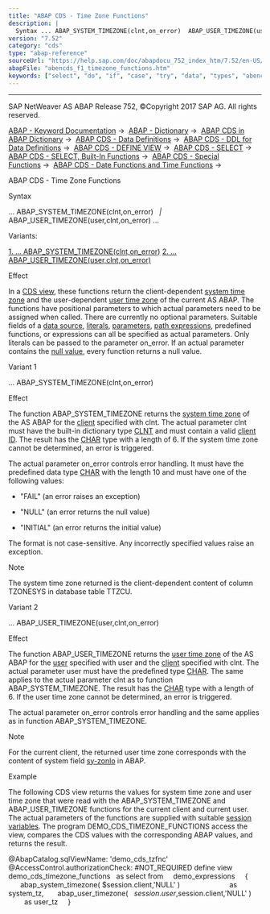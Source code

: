 ```yaml
---
title: "ABAP CDS - Time Zone Functions"
description: |
  Syntax ... ABAP_SYSTEM_TIMEZONE(clnt,on_error)  ABAP_USER_TIMEZONE(user,clnt,on_error) ... Variants: 1. ... ABAP_SYSTEM_TIMEZONE(clnt,on_error)(#!ABAP_VARIANT_1@1@) 2. ... ABAP_USER_TIMEZONE(user,clnt,on_error)(#!ABAP_VARIANT_2@2@) Effect In a CDS view(https://help.sap.com/doc
version: "7.52"
category: "cds"
type: "abap-reference"
sourceUrl: "https://help.sap.com/doc/abapdocu_752_index_htm/7.52/en-US/abencds_f1_timezone_functions.htm"
abapFile: "abencds_f1_timezone_functions.htm"
keywords: ["select", "do", "if", "case", "try", "data", "types", "abencds", "timezone", "functions"]
---
```


* * *

SAP NetWeaver AS ABAP Release 752, ©Copyright 2017 SAP AG. All rights reserved.

[ABAP - Keyword Documentation](https://help.sap.com/doc/abapdocu_752_index_htm/7.52/en-US/abenabap.htm) →  [ABAP - Dictionary](https://help.sap.com/doc/abapdocu_752_index_htm/7.52/en-US/abenabap_dictionary.htm) →  [ABAP CDS in ABAP Dictionary](https://help.sap.com/doc/abapdocu_752_index_htm/7.52/en-US/abencds.htm) →  [ABAP CDS - Data Definitions](https://help.sap.com/doc/abapdocu_752_index_htm/7.52/en-US/abenddic_cds_entities.htm) →  [ABAP CDS - DDL for Data Definitions](https://help.sap.com/doc/abapdocu_752_index_htm/7.52/en-US/abencds_f1_ddl_syntax.htm) →  [ABAP CDS - DEFINE VIEW](https://help.sap.com/doc/abapdocu_752_index_htm/7.52/en-US/abencds_f1_define_view.htm) →  [ABAP CDS - SELECT](https://help.sap.com/doc/abapdocu_752_index_htm/7.52/en-US/abencds_f1_select_statement.htm) →  [ABAP CDS - SELECT, Built-In Functions](https://help.sap.com/doc/abapdocu_752_index_htm/7.52/en-US/abencds_f1_builtin_functions.htm) →  [ABAP CDS - Special Functions](https://help.sap.com/doc/abapdocu_752_index_htm/7.52/en-US/abencds_special_functions.htm) →  [ABAP CDS - Date Functions and Time Functions](https://help.sap.com/doc/abapdocu_752_index_htm/7.52/en-US/abencds_f1_date_time_functions.htm) → 

ABAP CDS - Time Zone Functions

Syntax

... ABAP\_SYSTEM\_TIMEZONE(clnt,on\_error)
  *|* ABAP\_USER\_TIMEZONE(user,clnt,on\_error) ...

Variants:

[1\. ... ABAP\_SYSTEM\_TIMEZONE(clnt,on\_error)](#!ABAP_VARIANT_1@1@)
[2\. ... ABAP\_USER\_TIMEZONE(user,clnt,on\_error)](#!ABAP_VARIANT_2@2@)

Effect

In a [CDS view](https://help.sap.com/doc/abapdocu_752_index_htm/7.52/en-US/abencds_view_glosry.htm "Glossary Entry"), these functions return the client-dependent [system time zone](https://help.sap.com/doc/abapdocu_752_index_htm/7.52/en-US/abensystem_time_zone_glosry.htm "Glossary Entry") and the user-dependent [user time zone](https://help.sap.com/doc/abapdocu_752_index_htm/7.52/en-US/abenuser_time_zone_glosry.htm "Glossary Entry") of the current AS ABAP. The functions have positional parameters to which actual parameters need to be assigned when called. There are currently no optional parameters. Suitable fields of a [data source](https://help.sap.com/doc/abapdocu_752_index_htm/7.52/en-US/abencds_f1_data_source.htm), [literals](https://help.sap.com/doc/abapdocu_752_index_htm/7.52/en-US/abencds_f1_literal.htm), [parameters](https://help.sap.com/doc/abapdocu_752_index_htm/7.52/en-US/abencds_f1_parameter.htm), [path expressions](https://help.sap.com/doc/abapdocu_752_index_htm/7.52/en-US/abencds_f1_path_expression.htm), predefined functions, or expressions can all be specified as actual parameters. Only literals can be passed to the parameter on\_error. If an actual parameter contains the [null value](https://help.sap.com/doc/abapdocu_752_index_htm/7.52/en-US/abennull_value_glosry.htm "Glossary Entry"), every function returns a null value.

Variant 1

... ABAP\_SYSTEM\_TIMEZONE(clnt,on\_error)

Effect

The function ABAP\_SYSTEM\_TIMEZONE returns the [system time zone](https://help.sap.com/doc/abapdocu_752_index_htm/7.52/en-US/abensystem_time_zone_glosry.htm "Glossary Entry") of the AS ABAP for the [client](https://help.sap.com/doc/abapdocu_752_index_htm/7.52/en-US/abenclient_glosry.htm "Glossary Entry") specified with clnt. The actual parameter clnt must have the built-in dictionary type [CLNT](https://help.sap.com/doc/abapdocu_752_index_htm/7.52/en-US/abenddic_builtin_types.htm) and must contain a valid [client ID](https://help.sap.com/doc/abapdocu_752_index_htm/7.52/en-US/abenclient_identifier_glosry.htm "Glossary Entry"). The result has the [CHAR](https://help.sap.com/doc/abapdocu_752_index_htm/7.52/en-US/abenddic_builtin_types.htm) type with a length of 6. If the system time zone cannot be determined, an error is triggered.

The actual parameter on\_error controls error handling. It must have the predefined data type [CHAR](https://help.sap.com/doc/abapdocu_752_index_htm/7.52/en-US/abenddic_builtin_types.htm) with the length 10 and must have one of the following values:

-   "FAIL" (an error raises an exception)

-   "NULL" (an error returns the null value)

-   "INITIAL" (an error returns the initial value)

The format is not case-sensitive. Any incorrectly specified values raise an exception.

Note

The system time zone returned is the client-dependent content of column TZONESYS in database table TTZCU.

Variant 2

... ABAP\_USER\_TIMEZONE(user,clnt,on\_error)

Effect

The function ABAP\_USER\_TIMEZONE returns the [user time zone](https://help.sap.com/doc/abapdocu_752_index_htm/7.52/en-US/abenuser_time_zone_glosry.htm "Glossary Entry") of the AS ABAP for the [user](https://help.sap.com/doc/abapdocu_752_index_htm/7.52/en-US/abenuser_glosry.htm "Glossary Entry") specified with user and the [client](https://help.sap.com/doc/abapdocu_752_index_htm/7.52/en-US/abenclient_glosry.htm "Glossary Entry") specified with clnt. The actual parameter user must have the predefined type [CHAR](https://help.sap.com/doc/abapdocu_752_index_htm/7.52/en-US/abenddic_builtin_types.htm). The same applies to the actual parameter clnt as to function ABAP\_SYSTEM\_TIMEZONE. The result has the [CHAR](https://help.sap.com/doc/abapdocu_752_index_htm/7.52/en-US/abenddic_builtin_types.htm) type with a length of 6. If the user time zone cannot be determined, an error is triggered.

The actual parameter on\_error controls error handling and the same applies as in function ABAP\_SYSTEM\_TIMEZONE.

Note

For the current client, the returned user time zone corresponds with the content of system field [sy-zonlo](https://help.sap.com/doc/abapdocu_752_index_htm/7.52/en-US/abensystem_fields.htm) in ABAP.

Example

The following CDS view returns the values for system time zone and user time zone that were read with the ABAP\_SYSTEM\_TIMEZONE and ABAP\_USER\_TIMEZONE functions for the current client and current user. The actual parameters of the functions are supplied with suitable [session variables](https://help.sap.com/doc/abapdocu_752_index_htm/7.52/en-US/abensession_variable_glosry.htm "Glossary Entry"). The program DEMO\_CDS\_TIMEZONE\_FUNCTIONS access the view, compares the CDS values with the corresponding ABAP values, and returns the result.

@AbapCatalog.sqlViewName: 'demo\_cds\_tzfnc'
@AccessControl.authorizationCheck: #NOT\_REQUIRED
define view demo\_cds\_timezone\_functions
  as select from
    demo\_expressions
    {
      abap\_system\_timezone( $session.client,'NULL' )                
        as system\_tz,
      abap\_user\_timezone(   $session.user,$session.client,'NULL' )  
        as user\_tz
    }
